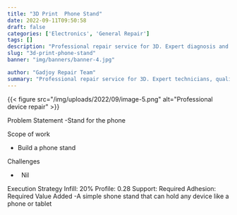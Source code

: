 ```yaml
---
title: "3D Print  Phone Stand"
date: 2022-09-11T09:50:58
draft: false
categories: ['Electronics', 'General Repair']
tags: []
description: "Professional repair service for 3D. Expert diagnosis and quality repairs in Bangalore."
slug: "3d-print-phone-stand"
banner: "img/banners/banner-4.jpg"

author: "Gadjoy Repair Team"
summary: "Professional repair service for 3D. Expert technicians, quality parts, warranty included."
---
```


{{< figure src="/img/uploads/2022/09/image-5.png" alt="Professional device repair" >}}

Problem Statement -Stand for the phone

Scope of work

- Build a phone stand

Challenges

- &nbsp; Nil

Execution Strategy Infill: 20% Profile: 0.28 Support: Required Adhesion: Required Value Added -A simple shone stand that can hold any device like a phone or tablet